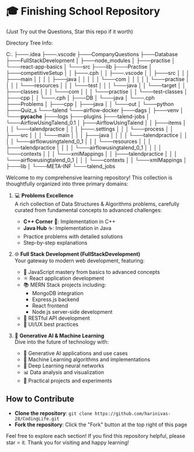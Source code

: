 # 🎓 Finishing School Repository

(Just Try out the Questions, Star this repo if it worth)

Directory Tree Info:

C:.
├───.idea
├───.vscode
├───CompanyQuestions
├───Database
├───FullStackDevelopment
│   ├───node_modules
│   ├───practise
│   └───react-app-basics
│       └───src
├───lib
├───Practise
│   ├───competitiveSetup
│   │   ├───.cph
│   │   ├───.vscode
│   │   ├───src
│   │   │   ├───main
│   │   │   │   ├───java
│   │   │   │   │   └───com
│   │   │   │   │       └───practise
│   │   │   │   └───resources
│   │   │   └───test
│   │   │       └───java
│   │   └───target
│   │       ├───classes
│   │       │   └───com
│   │       │       └───practise
│   │       └───test-classes
│   ├───cpp
│   │   └───.cph
│   ├───DB
│   └───java
│       └───.cph
├───Problems
│   ├───cpp
│   ├───java
│   │   └───out
│   └───python
├───Quiz_s
└───talend
    └───airflow-docker
        ├───dags
        │   ├───venv
        │   └───__pycache__
        ├───logs
        ├───plugins
        ├───talend-jobs
        │   └───AirflowUsingTalend_0.1
        │       ├───AirflowUsingTalend
        │       │   ├───items
        │       │   │   └───talendpractice
        │       │   │       ├───.settings
        │       │   │       └───process
        │       │   ├───src
        │       │   │   └───main
        │       │   │       ├───java
        │       │   │       │   └───talendpractice
        │       │   │       │       └───airflowusingtalend_0_1
        │       │   │       └───resources
        │       │   │           ├───talendpractice
        │       │   │           │   └───airflowusingtalend_0_1
        │       │   │           │       └───contexts
        │       │   │           └───xmlMappings
        │       │   ├───talendpractice
        │       │   │   └───airflowusingtalend_0_1
        │       │   │       └───contexts
        │       │   └───xmlMappings
        │       ├───lib
        │       └───META-INF
        └───talend_jobs

Welcome to my comprehensive learning repository! This collection is thoughtfully organized into three primary domains:

1. 💻 **Problems Excellence**  
    A rich collection of Data Structures & Algorithms problems, carefully curated from fundamental concepts to advanced challenges:
    - **C++ Corner** 🔧: Implementation in C++
    - **Java Hub** ☕: Implementation in Java
    - Practice problems with detailed solutions
    - Step-by-step explanations

2. 🌐 **Full Stack Development (FullStackDevelopment)**  
    Your gateway to modern web development, featuring:
    - 📝 JavaScript mastery from basics to advanced concepts
    - ⚛️ React application development
    - 📚 MERN Stack projects including:
      - MongoDB integration
      - Express.js backend
      - React frontend
      - Node.js server-side development
    - 🔄 RESTful API development
    - 🎨 UI/UX best practices

3. 🤖 **Generative AI & Machine Learning**  
    Dive into the future of technology with:
    - 🎯 Generative AI applications and use cases
    - 🧮 Machine Learning algorithms and implementations
    - 🧠 Deep Learning neural networks
    - 📊 Data analysis and visualization
    - 🔬 Practical projects and experiments

## How to Contribute

- **Clone the repository**: `git clone https://github.com/harinivas-28/CodingLife.git`
- **Fork the repository**: Click the "Fork" button at the top right of this page

Feel free to explore each section! If you find this repository helpful, please star ⭐ it. Thank you for visiting and happy learning!
